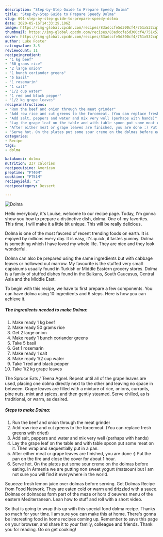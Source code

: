 ```yaml
---
description: "Step-by-Step Guide to Prepare Speedy Dolma"
title: "Step-by-Step Guide to Prepare Speedy Dolma"
slug: 691-step-by-step-guide-to-prepare-speedy-dolma
date: 2020-05-16T14:33:29.106Z
image: https://img-global.cpcdn.com/recipes/83adccfe5d300cf4/751x532cq70/dolma-recipe-main-photo.jpg
thumbnail: https://img-global.cpcdn.com/recipes/83adccfe5d300cf4/751x532cq70/dolma-recipe-main-photo.jpg
cover: https://img-global.cpcdn.com/recipes/83adccfe5d300cf4/751x532cq70/dolma-recipe-main-photo.jpg
author: Luke Foster
ratingvalue: 3.5
reviewcount: 11
recipeingredient:
- "1 kg beef"
- "50 grams rice"
- "2 large onion"
- "1 bunch coriander greens"
- "5 basil"
- "1 rosemarin"
- "1 salt"
- "1/2 cup water"
- "1 red and black pepper"
- "1/2 kg grape leaves"
recipeinstructions:
- "Run the beef and onion through the meat grinder"
- "Add row rice and cut greens to the forcemeat. (You can replace fresh greens with dried)"
- "Add salt, peppers and water and mix very well (perhaps with hands)"
- "Lay the grape leaf on the table and with table spoon put some meat on it. Then wrap and sequentially put in a pan."
- "After either meat or grape leaves are finished, you are done :) Put the pan on the fire and close the cover for about 1 hour."
- "Serve hot. On the plates put some sour creme on the dolmas before eating. In Armenia we are putting non sweet yogurt (matsoun) but I am not sure you will find it everywhere in the world."
categories:
- Recipe
tags:
- dolma

katakunci: dolma 
nutrition: 237 calories
recipecuisine: American
preptime: "PT40M"
cooktime: "PT51M"
recipeyield: "2"
recipecategory: Dessert

---
```



![Dolma](https://img-global.cpcdn.com/recipes/83adccfe5d300cf4/751x532cq70/dolma-recipe-main-photo.jpg)

Hello everybody, it's Louise, welcome to our recipe page. Today, I'm gonna show you how to prepare a distinctive dish, dolma. One of my favorites. This time, I will make it a little bit unique. This will be really delicious.

Dolma is one of the most favored of recent trending foods on earth. It is enjoyed by millions every day. It is easy, it's quick, it tastes yummy. Dolma is something which I have loved my whole life. They are nice and they look wonderful.

Dolma can also be prepared using the same ingredients but with cabbage leaves or hollowed out marrow. My favourite is the stuffed very small capsicums usually found in Turkish or Middle Eastern grocery stores. Dolma is a family of stuffed dishes found in the Balkans, South Caucasus, Central Asia and the Middle East.


To begin with this recipe, we have to first prepare a few components. You can have dolma using 10 ingredients and 6 steps. Here is how you can achieve it.

<!--inarticleads1-->

##### The ingredients needed to make Dolma:

1. Make ready 1 kg beef
1. Make ready 50 grams rice
1. Get 2 large onion
1. Make ready 1 bunch coriander greens
1. Take 5 basil
1. Get 1 rosemarin
1. Make ready 1 salt
1. Make ready 1/2 cup water
1. Take 1 red and black pepper
1. Take 1/2 kg grape leaves


The Spruce Eats / Teena Agnel. Repeat until all of the grape leaves are used, placing one dolma directly next to the other and leaving no space in between. Grape leaves are filled with a mixture of rice, onions, currants, pine nuts, mint and spices, and then gently steamed. Serve chilled, as is traditional, or warm, as desired. 

<!--inarticleads2-->

##### Steps to make Dolma:

1. Run the beef and onion through the meat grinder
1. Add row rice and cut greens to the forcemeat. (You can replace fresh greens with dried)
1. Add salt, peppers and water and mix very well (perhaps with hands)
1. Lay the grape leaf on the table and with table spoon put some meat on it. Then wrap and sequentially put in a pan.
1. After either meat or grape leaves are finished, you are done :) Put the pan on the fire and close the cover for about 1 hour.
1. Serve hot. On the plates put some sour creme on the dolmas before eating. In Armenia we are putting non sweet yogurt (matsoun) but I am not sure you will find it everywhere in the world.


Squeeze fresh lemon juice over dolmas before serving. Get Dolmas Recipe from Food Network. They are eaten cold or warm and drizzled with a sauce. Dolmas or dolmades form part of the meze or hors d&#39;oeuvres menu of the eastern Mediterranean. Lean how to stuff and roll with a short video. 

So that is going to wrap this up with this special food dolma recipe. Thanks so much for your time. I am sure you can make this at home. There's gonna be interesting food in home recipes coming up. Remember to save this page on your browser, and share it to your family, colleague and friends. Thank you for reading. Go on get cooking!
